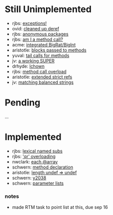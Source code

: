 
# Still Unimplemented

* rjbs: [exceptions!](http://markmail.org/message/2ecxjq3lxjy5huv5)
* ovid: [cleaned up deref](http://markmail.org/message/3qdscz6pqpm6yuuq)
* rjbs: [anonymous packages](http://markmail.org/message/6zojjasfgd55njno)
* rjbs: [am I a method call?](http://markmail.org/message/ei6qq3sh5jm6gp3n)
* acme: [integrated BigRat/BigInt](http://www.xray.mpe.mpg.de/mailing-lists/perl5-porters/2008-01/msg00602.html)
* aristotle: [blocks passed to methods](http://www.xray.mpe.mpg.de/mailing-lists/perl5-porters/2008-01/msg00653.html)
* yuval: [tail calls for methods](http://www.xray.mpe.mpg.de/mailing-lists/perl5-porters/2008-01/msg00700.html)
* jv: [a working SUPER](http://www.xray.mpe.mpg.de/mailing-lists/perl5-porters/2008-01/msg00809.html)
* drhyde: [lchown](http://www.xray.mpe.mpg.de/mailing-lists/perl5-porters/2008-01/msg00945.html)
* rjbs: [method call overload](http://markmail.org/message/3wwf7pra3whfks5n)
* aristotle: [extended strict refs](http://www.xray.mpe.mpg.de/mailing-lists/perl5-porters/2008-01/msg01237.html)
* jv: [matching balanced strings](http://www.xray.mpe.mpg.de/mailing-lists/perl5-porters/2008-02/msg00338.html)

# Pending

...

# Implemented

* rjbs: [lexical named subs](http://www.xray.mpe.mpg.de/mailing-lists/perl5-porters/2008-01/msg00439.html)
* rjbs: ['qr' overloading](http://www.xray.mpe.mpg.de/mailing-lists/perl5-porters/2007-12/msg00888.html)
* nwclark: [each @array](http://www.xray.mpe.mpg.de/mailing-lists/perl5-porters/2007-12/msg00416.html)
* schwern: [method declaration](http://www.xray.mpe.mpg.de/mailing-lists/perl5-porters/2008-01/msg00459.html)
* aristotle: [length undef => undef](http://www.xray.mpe.mpg.de/mailing-lists/perl5-porters/2008-01/msg00510.html)
* schwern: [y2038](http://www.xray.mpe.mpg.de/mailing-lists/perl5-porters/2008-01/msg01013.html)
* schwern: [parameter lists](http://www.xray.mpe.mpg.de/mailing-lists/perl5-porters/2008-01/msg00458.html)


### notes

* made RTM task to point list at this, due sep 16
